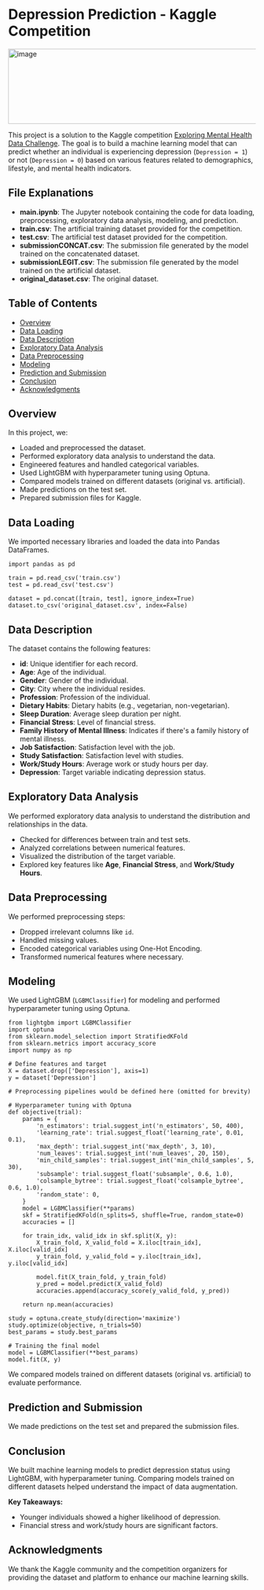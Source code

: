 <h1>Depression Prediction - Kaggle Competition</h1>

<img width="1735" height="153" alt="image" src="https://github.com/user-attachments/assets/9593440b-e969-4fb6-99b8-898a7499085c" />

<p>This project is a solution to the Kaggle competition <a href="https://www.kaggle.com/competitions/playground-series-s4e11/overview">Exploring Mental Health Data Challenge</a>. The goal is to build a machine learning model that can predict whether an individual is experiencing depression (<code>Depression = 1</code>) or not (<code>Depression = 0</code>) based on various features related to demographics, lifestyle, and mental health indicators.</p>

<!-- If you have an image, you can include it here -->
<!-- <img src="path_to_image" alt="Depression Prediction"> -->

<h2>File Explanations</h2>

<ul>
    <li><strong>main.ipynb</strong>: The Jupyter notebook containing the code for data loading, preprocessing, exploratory data analysis, modeling, and prediction.</li>
    <li><strong>train.csv</strong>: The artificial training dataset provided for the competition.</li>
    <li><strong>test.csv</strong>: The artificial test dataset provided for the competition.</li>
    <li><strong>submissionCONCAT.csv</strong>: The submission file generated by the model trained on the concatenated dataset.</li>
    <li><strong>submissionLEGIT.csv</strong>: The submission file generated by the model trained on the artificial dataset.</li>
    <li><strong>original_dataset.csv</strong>: The original dataset.</li>
</ul>

<h2>Table of Contents</h2>

<ul>
    <li><a href="#overview">Overview</a></li>
    <li><a href="#data-loading">Data Loading</a></li>
    <li><a href="#data-description">Data Description</a></li>
    <li><a href="#exploratory-data-analysis">Exploratory Data Analysis</a></li>
    <li><a href="#data-preprocessing">Data Preprocessing</a></li>
    <li><a href="#modeling">Modeling</a></li>
    <li><a href="#prediction-and-submission">Prediction and Submission</a></li>
    <li><a href="#conclusion">Conclusion</a></li>
    <li><a href="#acknowledgments">Acknowledgments</a></li>
</ul>

<h2 id="overview">Overview</h2>

<p>In this project, we:</p>

<ul>
    <li>Loaded and preprocessed the dataset.</li>
    <li>Performed exploratory data analysis to understand the data.</li>
    <li>Engineered features and handled categorical variables.</li>
    <li>Used LightGBM with hyperparameter tuning using Optuna.</li>
    <li>Compared models trained on different datasets (original vs. artificial).</li>
    <li>Made predictions on the test set.</li>
    <li>Prepared submission files for Kaggle.</li>
</ul>

<h2 id="data-loading">Data Loading</h2>

<p>We imported necessary libraries and loaded the data into Pandas DataFrames.</p>

<pre><code>import pandas as pd

train = pd.read_csv('train.csv')
test = pd.read_csv('test.csv')

dataset = pd.concat([train, test], ignore_index=True)
dataset.to_csv('original_dataset.csv', index=False)
</code></pre>

<h2 id="data-description">Data Description</h2>

<p>The dataset contains the following features:</p>

<ul>
    <li><strong>id</strong>: Unique identifier for each record.</li>
    <li><strong>Age</strong>: Age of the individual.</li>
    <li><strong>Gender</strong>: Gender of the individual.</li>
    <li><strong>City</strong>: City where the individual resides.</li>
    <li><strong>Profession</strong>: Profession of the individual.</li>
    <li><strong>Dietary Habits</strong>: Dietary habits (e.g., vegetarian, non-vegetarian).</li>
    <li><strong>Sleep Duration</strong>: Average sleep duration per night.</li>
    <li><strong>Financial Stress</strong>: Level of financial stress.</li>
    <li><strong>Family History of Mental Illness</strong>: Indicates if there's a family history of mental illness.</li>
    <li><strong>Job Satisfaction</strong>: Satisfaction level with the job.</li>
    <li><strong>Study Satisfaction</strong>: Satisfaction level with studies.</li>
    <li><strong>Work/Study Hours</strong>: Average work or study hours per day.</li>
    <li><strong>Depression</strong>: Target variable indicating depression status.</li>
</ul>

<h2 id="exploratory-data-analysis">Exploratory Data Analysis</h2>

<p>We performed exploratory data analysis to understand the distribution and relationships in the data.</p>

<ul>
    <li>Checked for differences between train and test sets.</li>
    <li>Analyzed correlations between numerical features.</li>
    <li>Visualized the distribution of the target variable.</li>
    <li>Explored key features like <strong>Age</strong>, <strong>Financial Stress</strong>, and <strong>Work/Study Hours</strong>.</li>
</ul>

<h2 id="data-preprocessing">Data Preprocessing</h2>

<p>We performed preprocessing steps:</p>

<ul>
    <li>Dropped irrelevant columns like <code>id</code>.</li>
    <li>Handled missing values.</li>
    <li>Encoded categorical variables using One-Hot Encoding.</li>
    <li>Transformed numerical features where necessary.</li>
</ul>

<h2 id="modeling">Modeling</h2>

<p>We used LightGBM (<code>LGBMClassifier</code>) for modeling and performed hyperparameter tuning using Optuna.</p>

<pre><code>from lightgbm import LGBMClassifier
import optuna
from sklearn.model_selection import StratifiedKFold
from sklearn.metrics import accuracy_score
import numpy as np

# Define features and target
X = dataset.drop(['Depression'], axis=1)
y = dataset['Depression']

# Preprocessing pipelines would be defined here (omitted for brevity)

# Hyperparameter tuning with Optuna
def objective(trial):
    params = {
        'n_estimators': trial.suggest_int('n_estimators', 50, 400),
        'learning_rate': trial.suggest_float('learning_rate', 0.01, 0.1),
        'max_depth': trial.suggest_int('max_depth', 3, 10),
        'num_leaves': trial.suggest_int('num_leaves', 20, 150),
        'min_child_samples': trial.suggest_int('min_child_samples', 5, 30),
        'subsample': trial.suggest_float('subsample', 0.6, 1.0),
        'colsample_bytree': trial.suggest_float('colsample_bytree', 0.6, 1.0),
        'random_state': 0,
    }
    model = LGBMClassifier(**params)
    skf = StratifiedKFold(n_splits=5, shuffle=True, random_state=0)
    accuracies = []
    
    for train_idx, valid_idx in skf.split(X, y):
        X_train_fold, X_valid_fold = X.iloc[train_idx], X.iloc[valid_idx]
        y_train_fold, y_valid_fold = y.iloc[train_idx], y.iloc[valid_idx]
        
        model.fit(X_train_fold, y_train_fold)
        y_pred = model.predict(X_valid_fold)
        accuracies.append(accuracy_score(y_valid_fold, y_pred))
    
    return np.mean(accuracies)

study = optuna.create_study(direction='maximize')
study.optimize(objective, n_trials=50)
best_params = study.best_params

# Training the final model
model = LGBMClassifier(**best_params)
model.fit(X, y)
</code></pre>

<p>We compared models trained on different datasets (original vs. artificial) to evaluate performance.</p>

<h2 id="prediction-and-submission">Prediction and Submission</h2>

<p>We made predictions on the test set and prepared the submission files.</p>

<h2 id="conclusion">Conclusion</h2>

<p>We built machine learning models to predict depression status using LightGBM, with hyperparameter tuning. Comparing models trained on different datasets helped understand the impact of data augmentation.</p>

<p><strong>Key Takeaways:</strong></p>

<ul>
    <li>Younger individuals showed a higher likelihood of depression.</li>
    <li>Financial stress and work/study hours are significant factors.</li>
</ul>

<h2 id="acknowledgments">Acknowledgments</h2>

<p>We thank the Kaggle community and the competition organizers for providing the dataset and platform to enhance our machine learning skills.</p>
